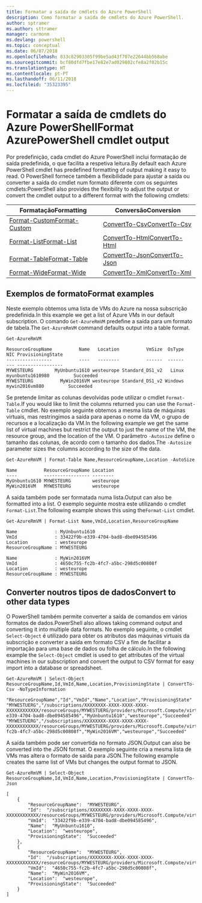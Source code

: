 ```yaml
---
title: Formatar a saída de cmdlets do Azure PowerShell
description: Como formatar a saída de cmdlets do Azure PowerShell.
author: sptramer
ms.author: sttramer
manager: carmonm
ms.devlang: powershell
ms.topic: conceptual
ms.date: 06/07/2018
ms.openlocfilehash: 833c82903305f99be5ad43f707e22644bb568abe
ms.sourcegitcommit: bcf80dfd7fbe17e82e7ad029802cfe8a2f02b15c
ms.translationtype: HT
ms.contentlocale: pt-PT
ms.lasthandoff: 06/11/2018
ms.locfileid: "35323395"
---
```

# <a name="format-azurepowershell-cmdlet-output"></a><span data-ttu-id="095b2-103">Formatar a saída de cmdlets do Azure PowerShell</span><span class="sxs-lookup"><span data-stu-id="095b2-103">Format AzurePowerShell cmdlet output</span></span>

<span data-ttu-id="095b2-104">Por predefinição, cada cmdlet do Azure PowerShell inclui formatação de saída predefinida, o que facilita a respetiva leitura.</span><span class="sxs-lookup"><span data-stu-id="095b2-104">By default each Azure PowerShell cmdlet has predefined formatting of output making it easy to read.</span></span>  <span data-ttu-id="095b2-105">O PowerShell fornece também a flexibilidade para ajustar a saída ou converter a saída do cmdlet num formato diferente com os seguintes cmdlets:</span><span class="sxs-lookup"><span data-stu-id="095b2-105">PowerShell also provides the flexibility to adjust the output or convert the cmdlet output to a different format with the following cmdlets:</span></span>

| <span data-ttu-id="095b2-106">Formatação</span><span class="sxs-lookup"><span data-stu-id="095b2-106">Formatting</span></span>      | <span data-ttu-id="095b2-107">Conversão</span><span class="sxs-lookup"><span data-stu-id="095b2-107">Conversion</span></span>       |
|-----------------|------------------|
| [<span data-ttu-id="095b2-108">Format-Custom</span><span class="sxs-lookup"><span data-stu-id="095b2-108">Format-Custom</span></span>](/powershell/module/microsoft.powershell.utility/format-custom) | [<span data-ttu-id="095b2-109">ConvertTo-Csv</span><span class="sxs-lookup"><span data-stu-id="095b2-109">ConvertTo-Csv</span></span>](/powershell/module/microsoft.powershell.utility/convertto-csv)  |
| [<span data-ttu-id="095b2-110">Format-List</span><span class="sxs-lookup"><span data-stu-id="095b2-110">Format-List</span></span>](/powershell/module/microsoft.powershell.utility/format-list)   | [<span data-ttu-id="095b2-111">ConvertTo-Html</span><span class="sxs-lookup"><span data-stu-id="095b2-111">ConvertTo-Html</span></span>](/powershell/module/microsoft.powershell.utility/convertto-html) |
| [<span data-ttu-id="095b2-112">Format-Table</span><span class="sxs-lookup"><span data-stu-id="095b2-112">Format-Table</span></span>](/powershell/module/microsoft.powershell.utility/format-table)  | [<span data-ttu-id="095b2-113">ConvertTo-Json</span><span class="sxs-lookup"><span data-stu-id="095b2-113">ConvertTo-Json</span></span>](/powershell/module/microsoft.powershell.utility/convertto-json) |
| [<span data-ttu-id="095b2-114">Format-Wide</span><span class="sxs-lookup"><span data-stu-id="095b2-114">Format-Wide</span></span>](/powershell/module/microsoft.powershell.utility/format-wide)   | [<span data-ttu-id="095b2-115">ConvertTo-Xml</span><span class="sxs-lookup"><span data-stu-id="095b2-115">ConvertTo-Xml</span></span>](/powershell/module/microsoft.powershell.utility/convertto-xml)  |

## <a name="format-examples"></a><span data-ttu-id="095b2-116">Exemplos de formato</span><span class="sxs-lookup"><span data-stu-id="095b2-116">Format examples</span></span>

<span data-ttu-id="095b2-117">Neste exemplo obtemos uma lista de VMs do Azure na nossa subscrição predefinida.</span><span class="sxs-lookup"><span data-stu-id="095b2-117">In this example we get a list of Azure VMs in our default subscription.</span></span>  <span data-ttu-id="095b2-118">O comando `Get-AzureRmVM` predefine a saída para um formato de tabela.</span><span class="sxs-lookup"><span data-stu-id="095b2-118">The `Get-AzureRmVM` command defaults output into a table format.</span></span>

```azurepowershell-interactive
Get-AzureRmVM
```

```output
ResourceGroupName          Name   Location          VmSize  OsType              NIC ProvisioningState
-----------------          ----   --------          ------  ------              --- -----------------
MYWESTEURG        MyUnbuntu1610 westeurope Standard_DS1_v2   Linux myunbuntu1610980         Succeeded
MYWESTEURG          MyWin2016VM westeurope Standard_DS1_v2 Windows   mywin2016vm880         Succeeded
```

<span data-ttu-id="095b2-119">Se pretende limitar as colunas devolvidas pode utilizar o cmdlet `Format-Table`.</span><span class="sxs-lookup"><span data-stu-id="095b2-119">If you would like to limit the columns returned you can use the `Format-Table` cmdlet.</span></span> <span data-ttu-id="095b2-120">No exemplo seguinte obtemos a mesma lista de máquinas virtuais, mas restringimos a saída para apenas o nome da VM, o grupo de recursos e a localização da VM.</span><span class="sxs-lookup"><span data-stu-id="095b2-120">In the following example we get the same list of virtual machines but restrict the output to just the name of the VM, the resource group, and the location of the VM.</span></span>  <span data-ttu-id="095b2-121">O parâmetro `-Autosize` define o tamanho das colunas, de acordo com o tamanho dos dados.</span><span class="sxs-lookup"><span data-stu-id="095b2-121">The `-Autosize` parameter sizes the columns according to the size of the data.</span></span>

```azurepowershell-interactive
Get-AzureRmVM | Format-Table Name,ResourceGroupName,Location -AutoSize
```

```output
Name          ResourceGroupName Location
----          ----------------- --------
MyUnbuntu1610 MYWESTEURG        westeurope
MyWin2016VM   MYWESTEURG        westeurope
```

<span data-ttu-id="095b2-122">A saída também pode ser formatada numa lista.</span><span class="sxs-lookup"><span data-stu-id="095b2-122">Output can also be formatted into a list.</span></span> <span data-ttu-id="095b2-123">O exemplo seguinte mostra este utilizando o cmdlet `Format-List`.</span><span class="sxs-lookup"><span data-stu-id="095b2-123">The following example shows this using the`Format-List` cmdlet.</span></span>

```azurepowershell-interactive
Get-AzureRmVM | Format-List Name,VmId,Location,ResourceGroupName
```

```output
Name              : MyUnbuntu1610
VmId              : 33422f9b-e339-4704-bad8-dbe094585496
Location          : westeurope
ResourceGroupName : MYWESTEURG

Name              : MyWin2016VM
VmId              : 4650c755-fc2b-4fc7-a5bc-298d5c00808f
Location          : westeurope
ResourceGroupName : MYWESTEURG
```

## <a name="convert-to-other-data-types"></a><span data-ttu-id="095b2-124">Converter noutros tipos de dados</span><span class="sxs-lookup"><span data-stu-id="095b2-124">Convert to other data types</span></span>

<span data-ttu-id="095b2-125">O PowerShell também permite converter a saída de comandos em vários formatos de dados.</span><span class="sxs-lookup"><span data-stu-id="095b2-125">PowerShell also allows taking command output and converting it into multiple data formats.</span></span> <span data-ttu-id="095b2-126">No exemplo seguinte, o cmdlet `Select-Object` é utilizado para obter os atributos das máquinas virtuais da subscrição e converter a saída em formato CSV a fim de facilitar a importação para uma base de dados ou folha de cálculo.</span><span class="sxs-lookup"><span data-stu-id="095b2-126">In the following example the `Select-Object` cmdlet is used to get attributes of the virtual machines in our subscription and convert the output to CSV format for easy import into a database or spreadsheet.</span></span>

```azurepowershell-interactive
Get-AzureRmVM | Select-Object ResourceGroupName,Id,VmId,Name,Location,ProvisioningState | ConvertTo-Csv -NoTypeInformation
```

```output
"ResourceGroupName","Id","VmId","Name","Location","ProvisioningState"
"MYWESTUERG","/subscriptions/XXXXXXXX-XXXX-XXXX-XXXX-XXXXXXXXXXXX/resourceGroups/MYWESTUERG/providers/Microsoft.Compute/virtualMachines/MyUnbuntu1610","33422f9b-e339-4704-bad8-dbe094585496","MyUnbuntu1610","westeurope","Succeeded"
"MYWESTUERG","/subscriptions/XXXXXXXX-XXXX-XXXX-XXXX-XXXXXXXXXXXX/resourceGroups/MYWESTUERG/providers/Microsoft.Compute/virtualMachines/MyWin2016VM","4650c755-fc2b-4fc7-a5bc-298d5c00808f","MyWin2016VM","westeurope","Succeeded"
```

<span data-ttu-id="095b2-127">A saída também pode ser convertida no formato JSON.</span><span class="sxs-lookup"><span data-stu-id="095b2-127">Output can also be converted into the JSON format.</span></span>  <span data-ttu-id="095b2-128">O exemplo seguinte cria a mesma lista de VMs mas altera o formato de saída para JSON.</span><span class="sxs-lookup"><span data-stu-id="095b2-128">The following example creates the same list of VMs but changes the output format to JSON.</span></span>

```azurepowershell-interactive
Get-AzureRmVM | Select-Object ResourceGroupName,Id,VmId,Name,Location,ProvisioningState | ConvertTo-Json
```

```output
[
    {
        "ResourceGroupName":  "MYWESTEURG",
        "Id":  "/subscriptions/XXXXXXXX-XXXX-XXXX-XXXX-XXXXXXXXXXXX/resourceGroups/MYWESTEURG/providers/Microsoft.Compute/virtualMachines/MyUnbuntu1610",
        "VmId":  "33422f9b-e339-4704-bad8-dbe094585496",
        "Name":  "MyUnbuntu1610",
        "Location":  "westeurope",
        "ProvisioningState":  "Succeeded"
    },
    {
        "ResourceGroupName":  "MYWESTEURG",
        "Id":  "/subscriptions/XXXXXXXX-XXXX-XXXX-XXXX-XXXXXXXXXXXX/resourceGroups/MYWESTEURG/providers/Microsoft.Compute/virtualMachines/MyWin2016VM",
        "VmId":  "4650c755-fc2b-4fc7-a5bc-298d5c00808f",
        "Name":  "MyWin2016VM",
        "Location":  "westeurope",
        "ProvisioningState":  "Succeeded"
    }
]
```

